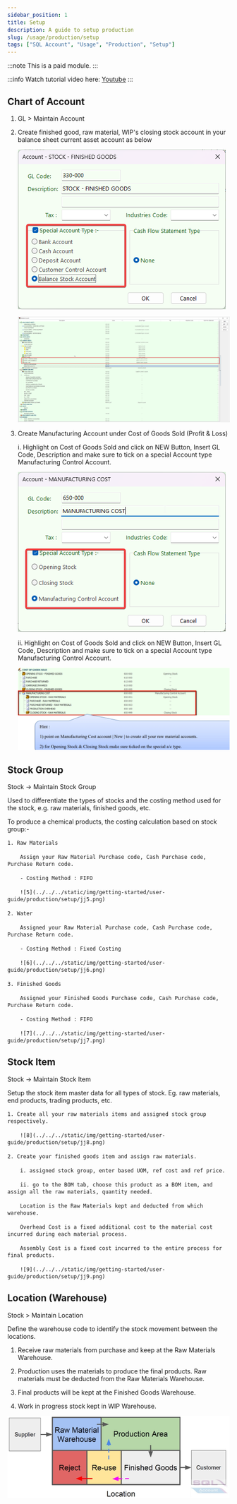 ```yaml
---
sidebar_position: 1
title: Setup
description: A guide to setup production
slug: /usage/production/setup
tags: ["SQL Account", "Usage", "Production", "Setup"]
---
```


:::note
This is a paid module.
:::

:::info
    Watch tutorial video here: [Youtube](https://youtu.be/q97_s92bmZQ)
:::

## Chart of Account

1. GL > Maintain Account

2. Create finished good, raw material, WIP's closing stock account in your balance sheet current asset account as below

    ![1](../../../static/img/getting-started/user-guide/production/setup/jj1.png)

    ![2](../../../static/img/getting-started/user-guide/production/setup/jj2.png)

3. Create Manufacturing Account under Cost of Goods Sold (Profit & Loss)

    i. Highlight on Cost of Goods Sold and click on NEW Button, Insert GL Code, Description and make sure to tick on a special Account type Manufacturing Control Account.

    ![3](../../../static/img/getting-started/user-guide/production/setup/jj3.png)

    ii. Highlight on Cost of Goods Sold and click on NEW Button, Insert GL Code, Description and make sure to tick on a special Account type Manufacturing Control Account.
    
    ![4](../../../static/img/getting-started/user-guide/production/setup/jj4.png)

## Stock Group

Stock -> Maintain Stock Group

Used to differentiate the types of stocks and the costing method used for the stock, e.g. raw materials, finished goods, etc.

To produce a chemical products, the costing calculation based on stock group:-

    1. Raw Materials

        Assign your Raw Material Purchase code, Cash Purchase code, Purchase Return code.

        - Costing Method : FIFO

        ![5](../../../static/img/getting-started/user-guide/production/setup/jj5.png)
    
    2. Water

        Assigned your Raw Material Purchase code, Cash Purchase code, Purchase Return code.

        - Costing Method : Fixed Costing

        ![6](../../../static/img/getting-started/user-guide/production/setup/jj6.png)

    3. Finished Goods
        
        Assigned your Finished Goods Purchase code, Cash Purchase code, Purchase Return code.
        
        - Costing Method : FIFO

        ![7](../../../static/img/getting-started/user-guide/production/setup/jj7.png)

## Stock Item

Stock -> Maintain Stock Item

Setup the stock item master data for all types of stock. Eg. raw materials, end products, trading products, etc.

    1. Create all your raw materials items and assigned stock group respectively.

        ![8](../../../static/img/getting-started/user-guide/production/setup/jj8.png)

    2. Create your finished goods item and assign raw materials.

        i. assigned stock group, enter based UOM, ref cost and ref price.

        ii. go to the BOM tab, choose this product as a BOM item, and assign all the raw materials, quantity needed.

        Location is the Raw Materials kept and deducted from which warehouse.
        
        Overhead Cost is a fixed additional cost to the material cost incurred during each material process.
        
        Assembly Cost is a fixed cost incurred to the entire process for final products.

        ![9](../../../static/img/getting-started/user-guide/production/setup/jj9.png)

## Location (Warehouse)

Stock > Maintain Location

Define the warehouse code to identify the stock movement between the locations.

1. Receive raw materials from purchase and keep at the Raw Materials Warehouse.

2. Production uses the materials to produce the final products. Raw materials must be deducted from the Raw Materials Warehouse.

3. Final products will be kept at the Finished Goods Warehouse.

4. Work in progress stock kept in WIP Warehouse.

![10](../../../static/img/getting-started/user-guide/production/setup/jj10.png)

